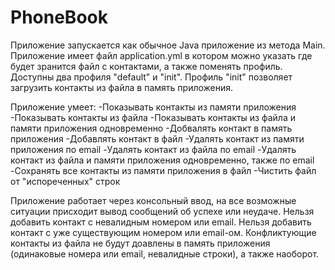 # PhoneBook

Приложение запускается как обычное Java приложение из метода Main.
Приложение имеет файл application.yml в котором можно указать где будет зранится файл с контактами, а также поменять профиль. Доступны два профиля "default" и "init".
Профиль "init" позволяет загрузить контакты из файла в память приложения.

Приложение умеет:
-Показывать контакты из памяти приложения
-Показывать контакты из файла
-Показывать контакты из файла и памяти приложения одновременно
-Добвалять контакт в память приложения
-Добавлять контакт в файл
-Удалять контакт из памяти приложения по email
-Удалять контакт из файла по email
-Удалять контакт из файла и памяти приложения одновременно, также по email
-Сохранять все контакты из памяти приложения в файл
-Чистить файл от "испореченных" строк

Приложение работает через консольный ввод, на все возможные ситуации присходит вывод сообщений об успехе или неудаче.
Нельзя добавить контакт с невалидным номером или email. Нельзя добавить контакт с уже существующим номером или email-ом.
Конфликтующие контакты из файла не будут доавлены в память приложения (одинаковые номера или email, невалидные строки), а также наоборот.
